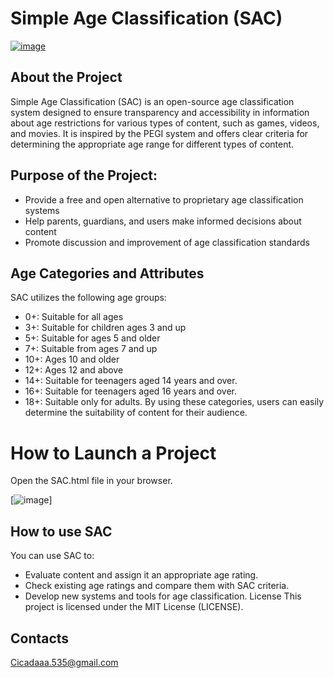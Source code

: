 # Simple Age Classification (SAC)

[![image](https://img.shields.io/badge/License-MIT-yellow.svg)](https://opensource.org/licenses/MIT)

## About the Project
Simple Age Classification (SAC) is an open-source age classification system designed to ensure transparency and accessibility in information about age restrictions for various types of content, such as games, videos, and movies. It is inspired by the PEGI system and offers clear criteria for determining the appropriate age range for different types of content.

## Purpose of the Project:
- Provide a free and open alternative to proprietary age classification systems
- Help parents, guardians, and users make informed decisions about content
- Promote discussion and improvement of age classification standards
  
## Age Categories and Attributes
SAC utilizes the following age groups:
- 0+: Suitable for all ages
- 3+: Suitable for children ages 3 and up
- 5+: Suitable for ages 5 and older
- 7+: Suitable from ages 7 and up
- 10+: Ages 10 and older
- 12+: Ages 12 and above
- 14+: Suitable for teenagers aged 14 years and over.
- 16+: Suitable for teenagers aged 16 years and over. 
- 18+: Suitable only for adults.
By using these categories, users can easily determine the suitability of content for their audience.

# How to Launch a Project
Open the SAC.html file in your browser.

[![image]()]

## How to use SAC
You can use SAC to: 
- Evaluate content and assign it an appropriate age rating. 
- Check existing age ratings and compare them with SAC criteria. 
- Develop new systems and tools for age classification.
License
This project is licensed under the MIT License (LICENSE).


## Contacts

Cicadaaa.535@gmail.com
